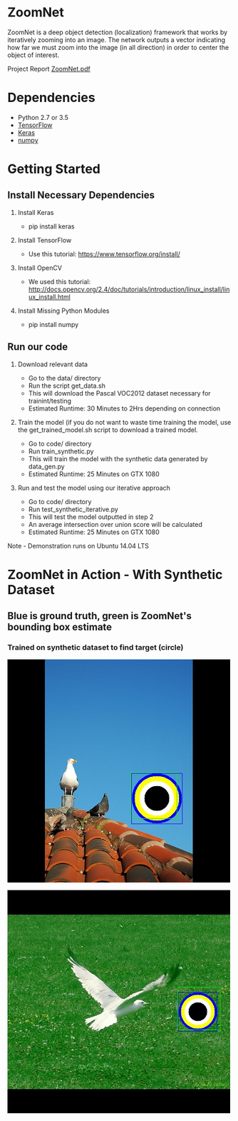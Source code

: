 # ZoomNet 

ZoomNet is a deep object detection (localization) framework that works by iteratively zooming into an image. 
The network outputs a vector indicating how far we must zoom into the image (in all direction) in order to center the object of interest. 


Project Report [ZoomNet.pdf](https://github.com/bfakhri/localvec/blob/master/FakhriMoore_Report.pdf)

# Dependencies

* Python 2.7 or 3.5
* [TensorFlow](https://www.tensorflow.org/) 
* [Keras](https://keras.io/)
* [numpy](https://pypi.python.org/pypi/numpy)

# Getting Started

## Install Necessary Dependencies
1) Install Keras
    - pip install keras

2) Install TensorFlow
    - Use this tutorial: https://www.tensorflow.org/install/

3) Install OpenCV
    - We used this tutorial: http://docs.opencv.org/2.4/doc/tutorials/introduction/linux_install/linux_install.html

4) Install Missing Python Modules
    - pip install numpy

## Run our code
1) Download relevant data
    - Go to the data/ directory
    - Run the script get_data.sh
    - This will download the Pascal VOC2012 dataset necessary for trainint/testing
    - Estimated Runtime: 30 Minutes to 2Hrs depending on connection

2) Train the model (if you do not want to waste time training the model, use the
            get_trained_model.sh script to download a trained model.
    - Go to code/ directory
    - Run train_synthetic.py
    - This will train the model with the synthetic data generated by data_gen.py
    - Estimated Runtime: 25 Minutes on GTX 1080

3) Run and test the model using our iterative approach
    - Go to code/ directory
    - Run test_synthetic_iterative.py
    - This will test the model outputted in step 2
    - An average intersection over union score will be calculated
    - Estimated Runtime: 25 Minutes on GTX 1080

Note - Demonstration runs on Ubuntu 14.04 LTS

# ZoomNet in Action - With Synthetic Dataset

## Blue is ground truth, green is ZoomNet's bounding box estimate

### Trained on synthetic dataset to find target (circle)

![alt text](https://github.com/bfakhri/localvec/blob/master/images/3bb.jpg "Ground truth vs estimate bounding boxes")

![alt text](https://github.com/bfakhri/localvec/blob/master/images/15bb.jpg "Ground truth vs estimate bounding boxes")


